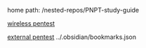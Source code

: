 home path: /nested-repos/PNPT-study-guide

[wireless pentest](PNPT-study-guide/practical-ethical-hacking/intro.md#wireless-pentest)

[external pentest](PNPT-study-guide/practical-ethical-hacking/intro.md#external-network-pentest)
../.obsidian/bookmarks.json
